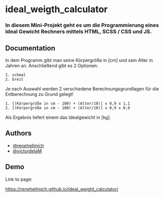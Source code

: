 
# ideal_weigth_calculator

### In diesem Mini-Projekt geht es um die Programmierung eines Ideal Gewicht Rechners mittels HTML, SCSS / CSS und JS.


## Documentation

In dem Programm gibt man seine Körpergröße in [cm] und sein Alter in Jahren an. Anschließend gibt es 2 Optionen:

    1. schmal
    2. breit

Je nach Auswahl werden 2 verschiedene Berechnungsgrundlagen für die Entberechnung zu Grund gelegt!

    1. [(Körpergröße in cm - 100) + (Alter/10)] x 0,9 x 1,1
    2. [(Körpergröße in cm - 100) + (Alter/10)] x 0,9 x 0,9

Als Ergebnis liefert einem das Idealgewicht in [kg].


## Authors

- [@renehellmich](https://github.com/renehellmich)
- [@victordelaM](https://github.com/VictordelaM)


## Demo

Link to page:

https://renehellmich.github.io/ideal_weight_calculator/




